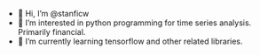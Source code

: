 - 👋 Hi, I’m @stanficw
- 👀 I’m interested in python programming for time series analysis. Primarily financial.
- 🌱 I’m currently learning tensorflow and other related libraries.

<!---
stanficw/stanficw is a ✨ special ✨ repository because its `README.md` (this file) appears on your GitHub profile.
You can click the Preview link to take a look at your changes.
--->
